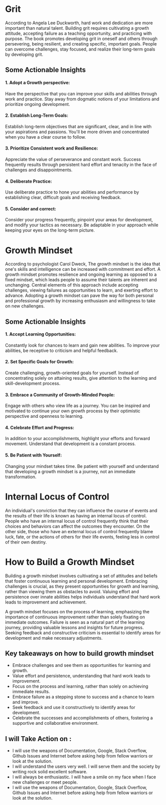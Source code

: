 
# Grit

According to Angela Lee Duckworth, hard work and dedication are more important than natural talent. Building grit requires cultivating a growth attitude, accepting failure as a teaching opportunity, and practicing with purpose. The book promotes developing grit in oneself and others through persevering, being resilient, and creating specific, important goals. People can overcome challenges, stay focused, and realize their long-term goals by developing grit. 

## Some Actionable Insights

#### 1. Adopt a Growth perspective: 
Have the perspective that you can improve your skills and abilities through work and practice. Stay away from dogmatic notions of your limitations and prioritize ongoing development.

#### 2. Establish Long-Term Goals: 
Establish long-term objectives that are significant, clear, and in line with your aspirations and passions. You'll be more driven and concentrated when you have a clear course to follow.

#### 3. Prioritize Consistent work and Resilience: 
Appreciate the value of perseverance and constant work. Success frequently results through persistent hard effort and tenacity in the face of challenges and disappointments.

#### 4. Deliberate Practice: 
Use deliberate practice to hone your abilities and performance by establishing clear, difficult goals and receiving feedback.

#### 5. Consider and correct:
Consider your progress frequently, pinpoint your areas for development, and modify your tactics as necessary. Be adaptable in your approach while keeping your eyes on the long-term picture.

# Growth Mindset

According to psychologist Carol Dweck, The growth mindset is the idea that one's skills and intelligence can be increased with commitment and effort. A growth mindset promotes resilience and ongoing learning as opposed to a fixed mindset, which leads people to assume their talents are inherent and unchanging. Central elements of this approach include accepting challenges, viewing failures as opportunities to learn, and exerting effort to advance. Adopting a growth mindset can pave the way for both personal and professional growth by increasing enthusiasm and willingness to take on new challenges.

## Some Actionable Insights

#### 1. Accept Learning Opportunities:
Constantly look for chances to learn and gain new abilities. To improve your abilities, be receptive to criticism and helpful feedback.

#### 2. Set Specific Goals for Growth: 
Create challenging, growth-oriented goals for yourself. Instead of concentrating solely on attaining results, give attention to the learning and skill-development process.

#### 3. Embrace a Community of Growth-Minded People: 
Engage with others who view life as a journey. You can be inspired and motivated to continue your own growth process by their optimistic perspective and openness to learning.

#### 4. Celebrate Effort and Progress: 
In addition to your accomplishments, highlight your efforts and forward movement. Understand that development is a constant process.

#### 5. Be Patient with Yourself: 
Changing your mindset takes time. Be patient with yourself and understand that developing a growth mindset is a journey, not an immediate transformation.

# Internal Locus of Control
An individual's conviction that they can influence the course of events and the results of their life is known as having an internal locus of control. People who have an internal locus of control frequently think that their choices and behaviors can affect the outcomes they encounter. On the other side, those who have an external locus of control frequently blame luck, fate, or the actions of others for their life events, feeling less in control of their own destiny.

# How to Build a Growth Mindset

Building a growth mindset involves cultivating a set of attitudes and beliefs that foster continuous learning and personal development. Embracing challenges is crucial, as they present opportunities for growth and learning, rather than viewing them as obstacles to avoid. Valuing effort and persistence over innate abilities helps individuals understand that hard work leads to improvement and achievement.

A growth mindset focuses on the process of learning, emphasizing the importance of continuous improvement rather than solely fixating on immediate outcomes. Failure is seen as a natural part of the learning journey, providing valuable lessons and insights for future progress. Seeking feedback and constructive criticism is essential to identify areas for development and make necessary adjustments.

## Key takeaways on how to build growth mindset
* Embrace challenges and see them as opportunities for learning and growth.
* Value effort and persistence, understanding that hard work leads to improvement.
* Focus on the process and learning, rather than solely on achieving immediate results.
* Embrace failure as a stepping stone to success and a chance to learn and improve.
* Seek feedback and use it constructively to identify areas for development.
* Celebrate the successes and accomplishments of others, fostering a supportive and collaborative environment.

## I will Take Action on :

* I will use the weapons of Documentation, Google, Stack Overflow, Github Issues and Internet before asking help from fellow warriors or look at the solution.
* I will understand the users very well. I will serve them and the society by writing rock solid excellent software.
* I will always be enthusiastic. I will have a smile on my face when I face new challenges or meet people.
* I will use the weapons of Documentation, Google, Stack Overflow, Github Issues and Internet before asking help from fellow warriors or look at the solution.